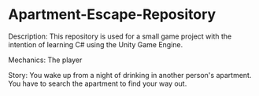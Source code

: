 # Apartment-Escape-Repository

Description: This repository is used for a small game project with the intention of learning C# using the Unity Game Engine.

Mechanics: The player 

Story: You wake up from a night of drinking in another person's apartment. You have to search the apartment to find your way out.

